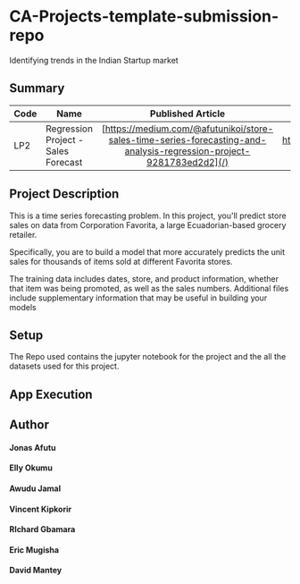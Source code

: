 # CA-Projects-template-submission-repo
Identifying trends in the Indian Startup market

## Summary
| Code      | Name        | Published Article |  Deployed App |
|-----------|-------------|:-------------:|------:|
| LP2 | Regression Project - Sales Forecast |  [https://medium.com/@afutunikoi/store-sales-time-series-forecasting-and-analysis-regression-project-9281783ed2d2](/) | https://github.com/Jonasafutu/Career_Accelerator_LP2-Regression |

## Project Description
This is a time series forecasting problem. In this project, you'll predict store sales on data from Corporation Favorita, a large Ecuadorian-based grocery retailer.

Specifically, you are to build a model that more accurately predicts the unit sales for thousands of items sold at different Favorita stores.

The training data includes dates, store, and product information, whether that item was being promoted, as well as the sales numbers. Additional files include supplementary information that may be useful in building your models

## Setup
The Repo used contains the jupyter notebook for the project and the all the datasets used for this project.

## App Execution


## Author
#### Jonas Afutu
#### Elly Okumu
#### Awudu Jamal
#### Vincent Kipkorir 
#### RIchard Gbamara 
#### Eric Mugisha
#### David Mantey